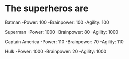 # The superheros are

Batman
-Power: 100
-Brainpower: 100
-Agility: 100

Superman
-Power: 1000
-Brainpower: 80
-Agility: 1000

Captain America
-Power: 110
-Brainpower: 70
-Agility: 110

Hulk
-Power: 1000
-Brainpower: 20
-Agility: 1000
